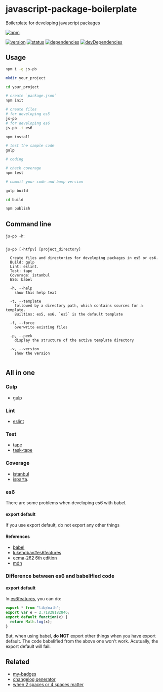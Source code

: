 # javascript-package-boilerplate
Boilerplate for developing javascript packages

[![npm](https://nodei.co/npm/js-pb.png?downloads=true)](https://www.npmjs.org/package/js-pb)

[![version](https://img.shields.io/npm/v/js-pb.svg)](https://www.npmjs.org/package/js-pb)
[![status](https://travis-ci.org/zoubin/javascript-package-boilerplate.svg?branch=master)](https://travis-ci.org/zoubin/javascript-package-boilerplate)
[![dependencies](https://david-dm.org/zoubin/javascript-package-boilerplate.svg)](https://david-dm.org/zoubin/javascript-package-boilerplate)
[![devDependencies](https://david-dm.org/zoubin/javascript-package-boilerplate/dev-status.svg)](https://david-dm.org/zoubin/javascript-package-boilerplate#info=devDependencies)

## Usage

```bash
npm i -g js-pb

mkdir your_project

cd your_project

# create `package.json`
npm init

# create files
# for developing es5
js-pb
# for developing es6
js-pb -t es6

npm install

# test the sample code
gulp

# coding

# check coverage
npm test

# commit your code and bump version

gulp build

cd build

npm publish

```

## Command line

`js-pb -h`:

```

js-pb [-htfpv] [project_directory]

  Create files and directories for developing packages in es5 or es6.
  Build: gulp
  Lint: eslint.
  Test: tape
  Coverage: istanbul
  ES6: babel

  -h, --help
    show this help text

  -t, --template
    followed by a directory path, which contains sources for a template.
    Builtins: es5, es6. `es5` is the default template

  -f, --force
    overwrite existing files

  -p, --peek
    display the structure of the active template directory

  -v, --version
    show the version


```

## All in one

### Gulp

* [gulp](https://github.com/gulpjs/gulp)

### Lint

* [eslint](https://github.com/eslint/eslint)

### Test

* [tape](https://github.com/substack/tape)
* [task-tape](https://github.com/zoubin/task-tape)

### Coverage

* [istanbul](https://github.com/SBoudrias/gulp-istanbul)
* [isparta](https://github.com/douglasduteil/isparta).

### es6

There are some problems when developing es6 with babel.

#### export default
If you use export default, do not export any other things

#### References

* [babel](https://babeljs.io/)
* [lukehoban#es6features](https://github.com/lukehoban/es6features)
* [ecma-262 6th edition](http://www.ecma-international.org/ecma-262/6.0/)
* [mdn](https://developer.mozilla.org/en-US/docs/Web/JavaScript)

### Difference between es6 and babelified code

#### export default
In [es6features](https://github.com/lukehoban/es6features#modules), you can do:
```javascript
export * from "lib/math";
export var e = 2.71828182846;
export default function(x) {
  return Math.log(x);
}
```

But, when using babel, **do NOT** export other things when you have export default.
The code babelified from the above one won't work.
Acutually, the export default will fail.

## Related

* [my-badges](https://github.com/zoubin/my-badges)
* [changelog generator](https://github.com/th507/changen)
* [when 2 spaces or 4 spaces matter](https://github.com/zoubin/vim-tabstop)

